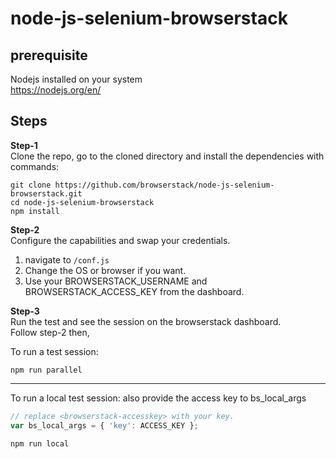 # node-js-selenium-browserstack

## prerequisite
Nodejs installed on your system <br>
https://nodejs.org/en/

## Steps
<b>Step-1</b><br>
Clone the repo, go to the cloned directory and install the dependencies with commands: <br/>
```
git clone https://github.com/browserstack/node-js-selenium-browserstack.git
cd node-js-selenium-browserstack
npm install 
```

<b>Step-2</b><br>
Configure the capabilities and swap your credentials. <br/>
1. navigate to  `/conf.js`
2. Change the OS or browser if you want.
3. Use your BROWSERSTACK_USERNAME and BROWSERSTACK_ACCESS_KEY from the dashboard.

<b>Step-3</b><br>
Run the test and see the session on the browserstack dashboard. <br/>
Follow step-2 then,

To run a test session:
``` 
npm run parallel
```
---
To run a local test session:
also provide the access key to bs_local_args
```javascript
// replace <browserstack-accesskey> with your key.
var bs_local_args = { 'key': ACCESS_KEY };
```

``` 
npm run local
```
